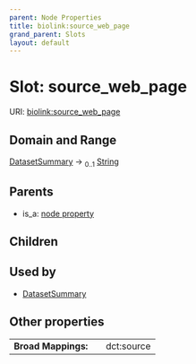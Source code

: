 ```yaml
---
parent: Node Properties
title: biolink:source_web_page
grand_parent: Slots
layout: default
---
```


# Slot: source_web_page




URI: [biolink:source_web_page](https://w3id.org/biolink/source_web_page)

## Domain and Range

[DatasetSummary](DatasetSummary.md) ->  <sub>0..1</sub> [String](types/String.md)

## Parents

 *  is_a: [node property](node_property.md)

## Children


## Used by

 * [DatasetSummary](DatasetSummary.md)

## Other properties

|  |  |  |
| --- | --- | --- |
| **Broad Mappings:** | | dct:source |


